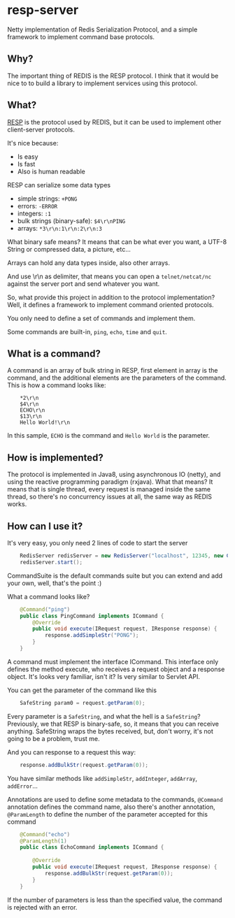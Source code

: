 # resp-server

Netty implementation of Redis Serialization Protocol, and a simple framework to implement command base protocols.

## Why?

The important thing of REDIS is the RESP protocol.
I think that it would be nice to to build a library to implement services using this protocol.

## What?

[RESP](https://redis.io/docs/latest/develop/reference/protocol-spec) is the protocol used by REDIS, but it
can be used to implement other client-server protocols.

It's nice because:

- Is easy
- Is fast
- Also is human readable

RESP can serialize some data types

- simple strings: `+PONG`
- errors: `-ERROR`
- integers: `:1`
- bulk strings (binary-safe): `$4\r\nPING`
- arrays: `*3\r\n:1\r\n:2\r\n:3`

What binary safe means? It means that can be what ever you want, a UTF-8 String 
or compressed data, a picture, etc...

Arrays can hold any data types inside, also other arrays.

And use \r\n as delimiter, that means you can open a `telnet/netcat/nc` against
the server port and send whatever you want.

So, what provide this project in addition to the protocol implementation? Well,
it defines a framework to implement command oriented protocols.

You only need to define a set of commands and implement them.

Some commands are built-in, `ping`, `echo`, `time` and `quit`.

## What is a command?

A command is an array of bulk string in RESP, first element in array is the command,
and the additional elements are the parameters of the command. This is how a command
looks like:

```
    *2\r\n
    $4\r\n
    ECHO\r\n
    $13\r\n
    Hello World!\r\n
```

In this sample, `ECHO` is the command and `Hello World` is the parameter.

## How is implemented?

The protocol is implemented in Java8, using asynchronous IO (netty), and using the 
reactive programming paradigm (rxjava). What that means? It means that is single
thread, every request is managed inside the same thread, so there's no concurrency
issues at all, the same way as REDIS works.

## How can I use it?

It's very easy, you only need 2 lines of code to start the server

```java
    RedisServer redisServer = new RedisServer("localhost", 12345, new CommandSuite());
    redisServer.start();
```

CommandSuite is the default commands suite but you can extend and add your own,
well, that's the point :)

What a command looks like?

```java
    @Command("ping")
    public class PingCommand implements ICommand {
        @Override
        public void execute(IRequest request, IResponse response) {
			response.addSimpleStr("PONG");
        }
    }
```

A command must implement the interface ICommand. This interface only defines 
the method execute, who receives a request object and a response object. It's
looks very familiar, isn't it? Is very similar to Servlet API.

You can get the parameter of the command like this

```java
    SafeString param0 = request.getParam(0);
```

Every parameter is a `SafeString`, and what the hell is a `SafeString`? Previously,
we that RESP is binary-safe, so, it means that you can receive anything. SafeString
wraps the bytes received, but, don't worry, it's not going to be a problem, trust me.

And you can response to a request this way:

```java
    response.addBulkStr(request.getParam(0));
```

You have similar methods like `addSimpleStr`, `addInteger`, `addArray`, `addError`...

Annotations are used to define some metadata to the commands, `@Command` annotation
defines the command name, also there's another annotation, `@ParamLength` to define
the number of the parameter accepted for this command

```java
    @Command("echo")
    @ParamLength(1)
    public class EchoCommand implements ICommand {
    
        @Override
        public void execute(IRequest request, IResponse response) {
            response.addBulkStr(request.getParam(0));
        }
    }
```

If the number of parameters is less than the specified value, the command
is rejected with an error.